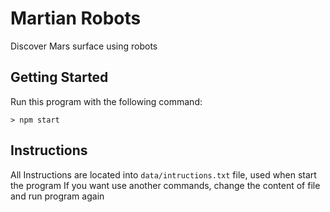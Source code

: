 # Martian Robots

Discover Mars surface using robots

## Getting Started

Run this program with the following command:

```shell
> npm start
```

## Instructions

All Instructions are located into `data/intructions.txt` file, used when start the program
If you want use another commands, change the content of file and run program again
